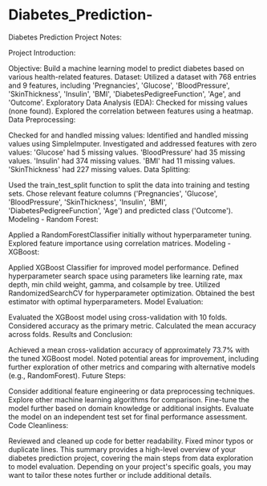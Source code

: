 # Diabetes_Prediction-

Diabetes Prediction Project Notes:

Project Introduction:

Objective: Build a machine learning model to predict diabetes based on various health-related features.
Dataset: Utilized a dataset with 768 entries and 9 features, including 'Pregnancies', 'Glucose', 'BloodPressure', 'SkinThickness', 'Insulin', 'BMI', 'DiabetesPedigreeFunction', 'Age', and 'Outcome'.
Exploratory Data Analysis (EDA):
Checked for missing values (none found).
Explored the correlation between features using a heatmap.
Data Preprocessing:

Checked for and handled missing values:
Identified and handled missing values using SimpleImputer.
Investigated and addressed features with zero values:
'Glucose' had 5 missing values.
'BloodPressure' had 35 missing values.
'Insulin' had 374 missing values.
'BMI' had 11 missing values.
'SkinThickness' had 227 missing values.
Data Splitting:

Used the train_test_split function to split the data into training and testing sets.
Chose relevant feature columns ('Pregnancies', 'Glucose', 'BloodPressure', 'SkinThickness', 'Insulin', 'BMI', 'DiabetesPedigreeFunction', 'Age') and predicted class ('Outcome').
Modeling - Random Forest:

Applied a RandomForestClassifier initially without hyperparameter tuning.
Explored feature importance using correlation matrices.
Modeling - XGBoost:

Applied XGBoost Classifier for improved model performance.
Defined hyperparameter search space using parameters like learning rate, max depth, min child weight, gamma, and colsample by tree.
Utilized RandomizedSearchCV for hyperparameter optimization.
Obtained the best estimator with optimal hyperparameters.
Model Evaluation:

Evaluated the XGBoost model using cross-validation with 10 folds.
Considered accuracy as the primary metric.
Calculated the mean accuracy across folds.
Results and Conclusion:

Achieved a mean cross-validation accuracy of approximately 73.7% with the tuned XGBoost model.
Noted potential areas for improvement, including further exploration of other metrics and comparing with alternative models (e.g., RandomForest).
Future Steps:

Consider additional feature engineering or data preprocessing techniques.
Explore other machine learning algorithms for comparison.
Fine-tune the model further based on domain knowledge or additional insights.
Evaluate the model on an independent test set for final performance assessment.
Code Cleanliness:

Reviewed and cleaned up code for better readability.
Fixed minor typos or duplicate lines.
This summary provides a high-level overview of your diabetes prediction project, covering the main steps from data exploration to model evaluation. Depending on your project's specific goals, you may want to tailor these notes further or include additional details.

